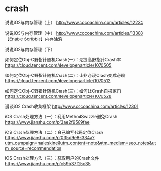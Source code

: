 # crash
说说iOS与内存管理（上）
http://www.cocoachina.com/articles/12234

说说iOS与内存管理（中）
http://www.cocoachina.com/articles/13383
【Enable Scribble】内存涂鸦

说说iOS与内存管理（下）


如何定位Obj-C野指针随机Crash(一)：先提高野指针Crash率
https://cloud.tencent.com/developer/article/1070505

如何定位Obj-C野指针随机Crash(二)：让非必现Crash变成必现
https://cloud.tencent.com/developer/article/1070512

如何定位Obj-C野指针随机Crash(三)：如何让Crash自报家门
https://cloud.tencent.com/developer/article/1070528

漫谈iOS Crash收集框架
http://www.cocoachina.com/articles/12301

iOS Crash处理方法（一）：利用MethodSwizzle避免Crash
https://www.jianshu.com/p/3ae2f9589fae

iOS Crash处理方法（二）：自己编写代码定位Crash
https://www.jianshu.com/p/035d9e86334a?utm_campaign=maleskine&utm_content=note&utm_medium=seo_notes&utm_source=recommendation

iOS Crash处理方法（三）：获取用户的Crash文件
https://www.jianshu.com/p/c59b37f25c35